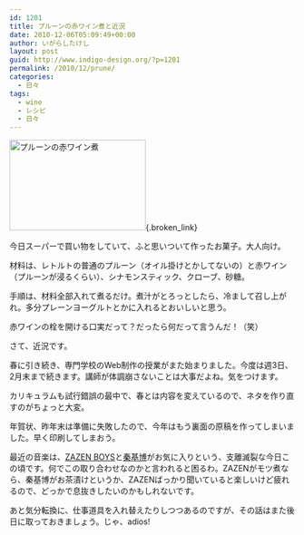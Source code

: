 ```yaml
---
id: 1201
title: プルーンの赤ワイン煮と近況
date: 2010-12-06T05:09:49+00:00
author: いがらしたけし
layout: post
guid: http://www.indigo-design.org/?p=1201
permalink: /2010/12/prune/
categories:
  - 日々
tags:
  - wine
  - レシピ
  - 日々
---
```

[<img src="http://art16.photozou.jp/pub/767/120767/photo/59552332.jpg" alt="プルーンの赤ワイン煮" width="240" height="160" />](http://photozou.jp/photo/show/120767/59552332){.broken_link}

今日スーパーで買い物をしていて、ふと思いついて作ったお菓子。大人向け。

材料は、レトルトの普通のプルーン（オイル掛けとかしてないの）と赤ワイン（プルーンが浸るくらい）、シナモンスティック、クローブ、砂糖。

手順は、材料全部入れて煮るだけ。煮汁がとろっとしたら、冷まして召し上がれ。多分プレーンヨーグルトとかに入れるとおいしいと思う。

赤ワインの栓を開ける口実だって？だったら何だって言うんだ！（笑）
  
<!--more-->


  
さて、近況です。

春に引き続き、専門学校のWeb制作の授業がまた始まりました。今度は週3日、2月末まで続きます。講師が体調崩さないことは大事だよね。気をつけます。

カリキュラムも試行錯誤の最中で、春とは内容を変えているので、ネタを作り直すのがちょっと大変。

年賀状、昨年末は準備に失敗したので、今年はもう裏面の原稿を作ってしまいました。早く印刷してしまおう。

最近の音楽は、[ZAZEN BOYS](http://www.myspace.com/zazenboys)と[秦基博](http://www.youtube.com/user/OfficeAugusta#grid/user/71434C38F77B222C)がお気に入りという、支離滅裂な今日この頃です。何でこの取り合わせなのかと言われると困るわ。ZAZENがモツ煮なら、秦基博がお茶漬けというか、ZAZENばっかり聞いていると楽しいけど疲れるので、どっかで息抜きしたいのかもしれないです。

あと気分転換に、仕事道具を入れ替えたりしつつあるのですが、その話はまた後日に取っておきましょう。じゃ、adios!
